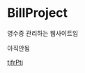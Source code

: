 # BillProject
  
  
  
영수증 관리하는 웹사이트임  

아직안됨 

[tjfrPtj](https://docs.google.com/document/d/1d7bFaQs8Z2JUYpIWrAHMu8bixb-HdAB3iJCQYiZW3Jc/edit?usp=sharing)
